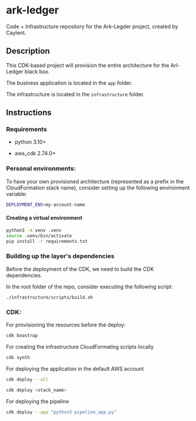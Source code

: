 # ark-ledger

Code + Infrastructure repository for the Ark-Legder project, created by Caylent.

## Description

This CDK-based project will provision the entire architecture for the Arl-Ledger black box.

The business application is located in the `app` folder.

The infrastructure is located in the `infrastructure` folder.

## Instructions

### Requirements

- python 3.10+

- aws_cdk 2.74.0+

### Personal environments:

To have your own provisioned architecture (represented as a prefix in the CloudFormation stack name), consider setting up the following environment variable:

```bash
DEPLOYMENT_ENV=my-account-name
```

#### Creating a virtual environment

```bash
python3 -m venv .venv
source .venv/bin/activate
pip install -r requirements.txt
```

### Building up the layer's dependencies

Before the deployment of the CDK, we need to build the CDK dependencies.

In the root folder of the repo, consider executing the following script:

```
./infrastructure/scripts/build.sh
```

### CDK:

For provisioning the resources before the deploy:
```bash
cdk boostrap
```

For creating the infrastructure CloudFormating scripts locally
```bash
cdk synth
```

For deploying the application in the default AWS account
```bash
cdk deploy --all

cdk deploy <stack_name>
```

For deploying the pipeline
```bash
cdk deploy --app "python3 pipeline_app.py"
```
